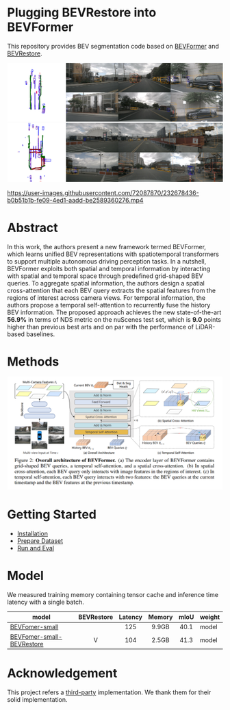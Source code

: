 # Plugging BEVRestore into BEVFormer

This repository provides BEV segmentation code based on [BEVFormer](https://github.com/fundamentalvision/BEVFormer) and [BEVRestore](https://github.com/minshu-kim/BEVRestore).

![](./figs/000868a72138448191b4092f75ed7776.jpg)
![](./figs/0141260a339d4b37addb55818bbae718.jpg)

https://user-images.githubusercontent.com/72087870/232678436-b0b51b1b-fe09-4ed1-aadd-be2589360276.mp4


# Abstract
In this work, the authors present a new framework termed BEVFormer, which learns unified BEV representations with spatiotemporal transformers to support multiple autonomous driving perception tasks. In a nutshell, BEVFormer exploits both spatial and temporal information by interacting with spatial and temporal space through predefined grid-shaped BEV queries. To aggregate spatial information, the authors design a spatial cross-attention that each BEV query extracts the spatial features from the regions of interest across camera views. For temporal information, the authors propose a temporal self-attention to recurrently fuse the history BEV information.
The proposed approach achieves the new state-of-the-art **56.9\%** in terms of NDS metric on the nuScenes test set, which is **9.0** points higher than previous best arts and on par with the performance of LiDAR-based baselines.


# Methods
![method](./figs/arch.png)


# Getting Started
- [Installation](docs/install.md) 
- [Prepare Dataset](docs/prepare_dataset.md)
- [Run and Eval](docs/getting_started.md)

# Model

We measured training memory containing tensor cache and inference time latency with a single batch.

| model                      | BEVRestore | Latency | Memory   | mIoU       |weight |
| -------------------------- | :-------------: | :-------------: | :----------: | :----------: |---------- |
|   [BEVFomer-small](https://github.com/minshu-kim/BEVRest-BEVFormer-seg/blob/main/projects/configs/bevformer/bevformer_seg.py)  |           | 125        | 9.9GB      | 40.1     |model|
| [BEVFomer-small-BEVRestore](https://github.com/minshu-kim/BEVRest-BEVFormer-seg/blob/main/projects/configs/bevformer/bevformer_bevrestore_hr_bev.py) |     V      | 104         | 2.5GB     | 41.3     |model|

# Acknowledgement
This project refers a [third-party](https://github.com/Bin-ze/BEVFormer_segmentation_detection) implementation. We thank them for their solid implementation.
